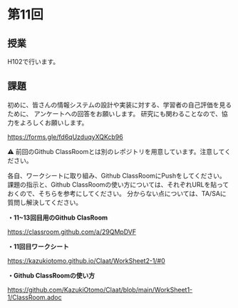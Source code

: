 # 第11回

## 授業
H102で行います。

## 課題

初めに、皆さんの情報システムの設計や実装に対する、学習者の自己評価を見るために、
アンケートへの回答をお願いします。
研究にも関わることなので、協力をよろしくお願いします。

https://forms.gle/fd6qUzduqyXQKcb96

:warning: 前回のGithub ClassRoomとは別のレポジトリを用意しています。注意してください。

各自、ワークシートに取り組み、Github ClassRoomにPushをしてください。
課題の指示と、Github ClassRoomの使い方については、それぞれURLを貼っておくので、そちらを参考にしてください。
分からない点については、TA/SAに質問し解決してください。

**・11~13回目用のGithub ClasRoom**

https://classroom.github.com/a/29QMpDVF

**・11回目ワークシート**

https://kazukiotomo.github.io/Claat/WorkSheet2-1/#0


**・Github ClassRoomの使い方**

https://github.com/KazukiOtomo/Claat/blob/main/WorkSheet1-1/ClassRoom.adoc

